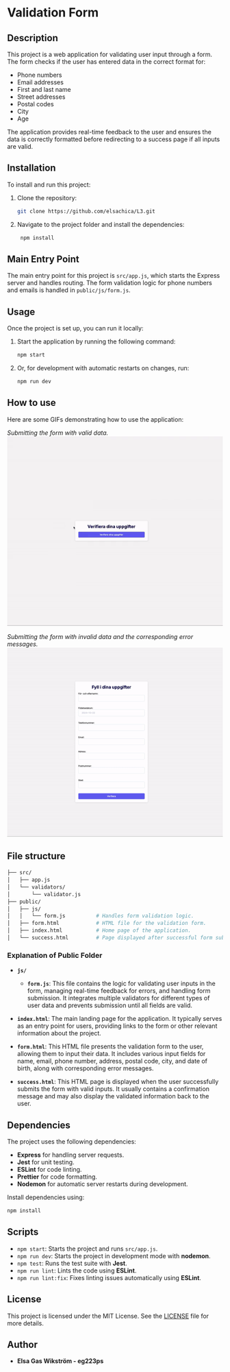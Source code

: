 # Validation Form

## Description

This project is a web application for validating user input through a form. The form checks if the user has entered data in the correct format for:

- Phone numbers
- Email addresses
- First and last name
- Street addresses
- Postal codes
- City
- Age

The application provides real-time feedback to the user and ensures the data is correctly formatted before redirecting to a success page if all inputs are valid.

## Installation

To install and run this project:

1. Clone the repository:

   ```bash
   git clone https://github.com/elsachica/L3.git
   ```

2. Navigate to the project folder and install the dependencies:

   ```bash
    npm install
    ```

## Main Entry Point
The main entry point for this project is `src/app.js`, which starts the Express server and handles routing. The form validation logic for phone numbers and emails is handled in `public/js/form.js`.

## Usage

Once the project is set up, you can run it locally:

1. Start the application by running the following command:

   ```bash
   npm start
   ```

2. Or, for development with automatic restarts on changes, run:
   ```bash
   npm run dev
   ```

## How to use
Here are some GIFs demonstrating how to use the application:

*Submitting the form with valid data.*  
![Submitting the form with invalid data](img/succsess_gif.gif)

*Submitting the form with invalid data and the corresponding error messages.*  
![Submitting the form with invalid data](img/failed_gif.gif)

## File structure
   ```bash
├── src/
│   ├── app.js
│   └── validators/
│       └── validator.js
├── public/
│   ├── js/
│   │   └── form.js          # Handles form validation logic.
│   ├── form.html            # HTML file for the validation form.
│   ├── index.html           # Home page of the application.
│   └── success.html         # Page displayed after successful form submission.
   ```

### Explanation of Public Folder

- **`js/`**
  - **`form.js`**: This file contains the logic for validating user inputs in the form, managing real-time feedback for errors, and handling form submission. It integrates multiple validators for different types of user data and prevents submission until all fields are valid.

- **`index.html`**: The main landing page for the application. It typically serves as an entry point for users, providing links to the form or other relevant information about the project.

- **`form.html`**: This HTML file presents the validation form to the user, allowing them to input their data. It includes various input fields for name, email, phone number, address, postal code, city, and date of birth, along with corresponding error messages.

- **`success.html`**: This HTML page is displayed when the user successfully submits the form with valid inputs. It usually contains a confirmation message and may also display the validated information back to the user.


## Dependencies
The project uses the following dependencies:

- **Express** for handling server requests.
- **Jest** for unit testing.
- **ESLint** for code linting.
- **Prettier** for code formatting.
- **Nodemon** for automatic server restarts during development.

Install dependencies using:
   ```bash
   npm install
   ```

## Scripts
- `npm start`: Starts the project and runs `src/app.js`.
- `npm run dev`: Starts the project in development mode with **nodemon**.
- `npm test`: Runs the test suite with **Jest**.
- `npm run lint`: Lints the code using **ESLint**.
- `npm run lint:fix`: Fixes linting issues automatically using **ESLint**.

## License

This project is licensed under the MIT License. See the [LICENSE](./LICENSE.md) file for more details.

## Author
- **Elsa Gas Wikström - eg223ps**